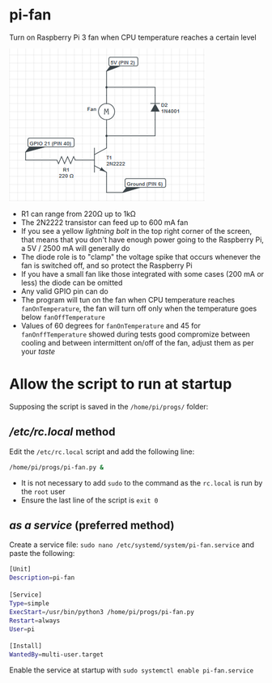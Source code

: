 # pi-fan
Turn on Raspberry Pi 3 fan when CPU temperature reaches a certain level

![pi-fan](./pi-fan.png)

- R1 can range from 220Ω up to 1kΩ
- The 2N2222 transistor can feed up to 600 mA fan
- If you see a yellow *lightning bolt* in the top right corner of the screen, that means that you don't have enough power going to the Raspberry Pi, a 5V / 2500 mA will generally do
- The diode role is to "clamp" the voltage spike that occurs whenever the fan is switched off, and so protect the Raspberry Pi
- If you have a small fan like those integrated with some cases (200 mA or less) the diode can be omitted
- Any valid GPIO pin can do
- The program will tun on the fan when CPU temperature reaches ``fanOnTemperature``, the fan will turn off only when the temperature goes below ``fanOffTemperature``
- Values of 60 degrees for ``fanOnTemperature`` and 45 for ``fanOnffTemperature`` showed during tests good compromize between cooling and between intermittent on/off of the fan, adjust them as per your *taste*

# Allow the script to run at startup
Supposing the script is saved in the ``/home/pi/progs/`` folder:
## */etc/rc.local* method
Edit the ``/etc/rc.local`` script and add the following line:
````bash
/home/pi/progs/pi-fan.py &
````
- It is not necessary to add ``sudo`` to the command as the ``rc.local`` is run by the ``root`` user
- Ensure the last line of the script is ``exit 0``

## *as a service* (preferred method)
Create a service file: ``sudo nano /etc/systemd/system/pi-fan.service`` and paste the following:
````bash
[Unit]
Description=pi-fan

[Service]
Type=simple
ExecStart=/usr/bin/python3 /home/pi/progs/pi-fan.py
Restart=always
User=pi

[Install]
WantedBy=multi-user.target
````
Enable the service at startup with ``sudo systemctl enable pi-fan.service``
